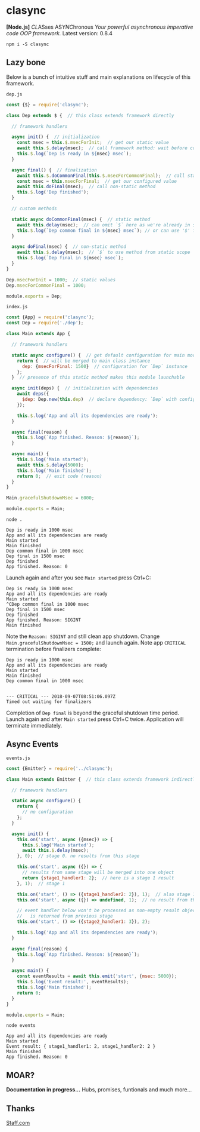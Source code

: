 
# clasync
**[Node.js]** *CL*ASses AS*YNC*hronous
*Your powerful asynchronous imperative code OOP framework.*
Latest version: 0.8.4

`npm i -S clasync`

## Lazy bone
Below is a bunch of intuitive stuff and main explanations on lifecycle of this framework.

`dep.js`
```js
const {$} = require('clasync');

class Dep extends $ {  // this class extends framework directly

  // framework handlers

  async init() {  // initialization
    const msec = this.$.msecForInit;  // get our static value
    await this.$.delay(msec);  // call framework method: wait before continue
    this.$.log(`Dep is ready in ${msec} msec`);
  }

  async final() {  // finalization
    await this.$.doCommonFinal(this.$.msecForCommonFinal);  // call static method
    const msec = this.msecForFinal;  // get our configured value
    await this.doFinal(msec);  // call non-static method
    this.$.log('Dep finished');
  }

  // custom methods

  static async doCommonFinal(msec) {  // static method
    await this.delay(msec);  // can omit `$` here as we're already in static scope
    this.$.log(`Dep common final in ${msec} msec`); // or can use '$' for portability
  }

  async doFinal(msec) {  // non-static method
    await this.$.delay(msec);  // `$` to use method from static scope
    this.$.log(`Dep final in ${msec} msec`);
  }
}

Dep.msecForInit = 1000;  // static values
Dep.msecForCommonFinal = 1000;

module.exports = Dep;
```

`index.js`
```js
const {App} = require('clasync');
const Dep = require('./dep');

class Main extends App {

  // framework handlers

  static async configure() {  // get default configuration for main module
    return {  // will be merged to main class instance
      dep: {msecForFinal: 1500}  // configuration for `Dep` instance
    };
  }  // presence of this static method makes this module launchable

  async init(deps) {  // initialization with dependencies
    await deps({
      $dep: Dep.new(this.dep)  // declare dependency: `Dep` with configuration
    });

    this.$.log('App and all its dependencies are ready');
  }

  async final(reason) {
    this.$.log(`App finished. Reason: ${reason}`);
  }

  async main() {
    this.$.log('Main started');
    await this.$.delay(5000);
    this.$.log('Main finished');
    return 0;  // exit code (reason)
  }
}

Main.gracefulShutdownMsec = 6000;

module.exports = Main;
```
`node .`
```
Dep is ready in 1000 msec
App and all its dependencies are ready
Main started
Main finished
Dep common final in 1000 msec
Dep final in 1500 msec
Dep finished
App finished. Reason: 0
```
Launch again and after you see `Main started` press Ctrl+C:
```
Dep is ready in 1000 msec
App and all its dependencies are ready
Main started
^CDep common final in 1000 msec
Dep final in 1500 msec
Dep finished
App finished. Reason: SIGINT
Main finished
```
Note the `Reason: SIGINT` and still clean app shutdown.
Change `Main.gracefulShutdownMsec = 1500;` and launch again. Note app `CRITICAL` termination before finalizers complete:
```
Dep is ready in 1000 msec
App and all its dependencies are ready
Main started
Main finished
Dep common final in 1000 msec


--- CRITICAL --- 2018-09-07T08:51:06.097Z
Timed out waiting for finalizers
```
Completion of `Dep final` is beyond the graceful shutdown time period.
Launch again and after `Main started` press Ctrl+C twice. Application will terminate immediately.

## Async Events
`events.js`
```js
const {Emitter} = require('../clasync');

class Main extends Emitter {  // this class extends framework indirectly

  // framework handlers

  static async configure() {
    return {
      // no configuration
    };
  }

  async init() {
    this.on('start', async ({msec}) => {
      this.$.log('Main started');
      await this.$.delay(msec);
    }, 0);  // stage 0. no results from this stage

    this.on('start', async ({}) => {
      // results from same stage will be merged into one object
      return {stage1_handler1: 2};  // here is a stage 1 result
    }, 1);  // stage 1

    this.on('start', () => ({stage1_handler2: 2}), 1);  // also stage 1: sync handler
    this.on('start', async ({}) => undefined, 1);  // no result from this stage 1 async handler

    // event handler below won't be processed as non-empty result object
    //   is returned from previous stage
    this.on('start', () => ({stage2_handler1: 3}), 2);

    this.$.log('App and all its dependencies are ready');
  }

  async final(reason) {
    this.$.log(`App finished. Reason: ${reason}`);
  }

  async main() {
    const eventResults = await this.emit('start', {msec: 5000});
    this.$.log('Event result:', eventResults);
    this.$.log('Main finished');
    return 0;
  }
}

module.exports = Main;
```
`node events`
```
App and all its dependencies are ready
Main started
Event result: { stage1_handler1: 2, stage1_handler2: 2 }
Main finished
App finished. Reason: 0
```

## MOAR?
**Documentation in progress...** Hubs, promises, funtionals and much more...

## Thanks
[Staff.com](https://staff.com/)
